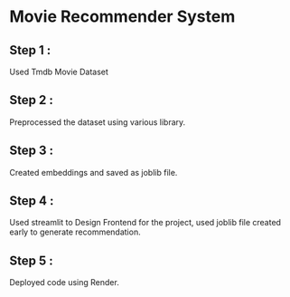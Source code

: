 # Movie Recommender System
## Step 1 :
Used Tmdb Movie Dataset

## Step 2 :
Preprocessed the dataset using various library.

## Step 3 :
Created embeddings and saved as joblib file.

## Step 4 :
Used streamlit to Design Frontend for the project, used joblib file created early to generate recommendation.

## Step 5 :
Deployed code using Render.